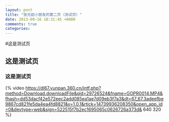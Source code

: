 ```yaml
---
layout: post
title: "张光劭小朋友的第二页（测试页）"
date: 2013-09-16 10:31:45 +0800
comments: true
categories: 
---
```


#这是测试页

## 这是测试页

### 这是测试页

{% video https://dl67.yunpan.360.cn/intf.php?method=Download.downloadFile&qid=29726524&fname=GOPR0014.MP4&fhash=dd53dacf42e572eec2add085ea1ae7d09eb3f7a3&dt=67_67.3adeefbe9867cd821fe5da4ea4fd8821&v=1.0.1&rtick=14739936208350&open_app_id=0&devtype=web&sign=522515f7b2ec1695065c0626726a373d& 640 320 %}